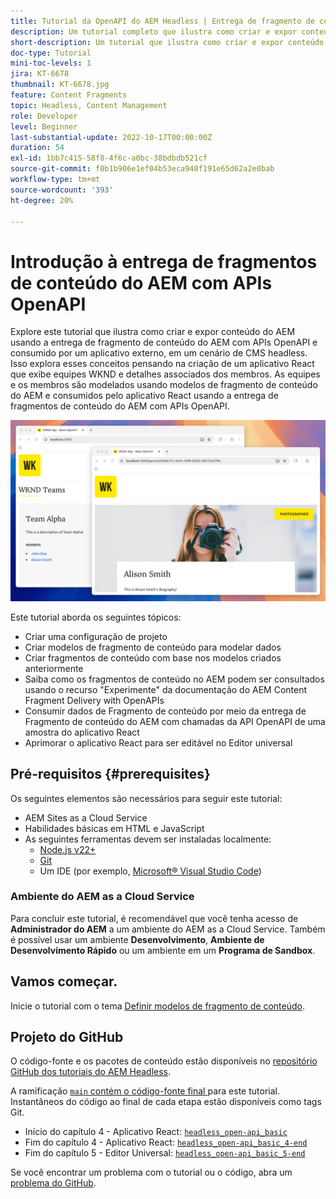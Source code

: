 ```yaml
---
title: Tutorial da OpenAPI do AEM Headless | Entrega de fragmento de conteúdo
description: Um tutorial completo que ilustra como criar e expor conteúdo usando as APIs de entrega de fragmentos de conteúdo baseadas em OpenAPI do AEM.
short-description: Um tutorial que ilustra como criar e expor conteúdo do AEM usando a entrega de fragmentos de conteúdo com APIs OpenAPI e consumi-lo em um aplicativo externo para cenários CMS headless.
doc-type: Tutorial
mini-toc-levels: 1
jira: KT-6678
thumbnail: KT-6678.jpg
feature: Content Fragments
topic: Headless, Content Management
role: Developer
level: Beginner
last-substantial-update: 2022-10-17T00:00:00Z
duration: 54
exl-id: 1bb7c415-58f8-4f6c-a0bc-38bdbdb521cf
source-git-commit: f0b1b906e1ef04b53eca940f191e65d62a2e0bab
workflow-type: tm+mt
source-wordcount: '393'
ht-degree: 20%

---
```


# Introdução à entrega de fragmentos de conteúdo do AEM com APIs OpenAPI

Explore este tutorial que ilustra como criar e expor conteúdo do AEM usando a entrega de fragmento de conteúdo do AEM com APIs OpenAPI e consumido por um aplicativo externo, em um cenário de CMS headless. Isso explora esses conceitos pensando na criação de um aplicativo React que exibe equipes WKND e detalhes associados dos membros. As equipes e os membros são modelados usando modelos de fragmento de conteúdo do AEM e consumidos pelo aplicativo React usando a entrega de fragmentos de conteúdo do AEM com APIs OpenAPI.

![Aplicativo de equipes do WKND](./assets/overview/main.png)

Este tutorial aborda os seguintes tópicos:

* Criar uma configuração de projeto
* Criar modelos de fragmento de conteúdo para modelar dados
* Criar fragmentos de conteúdo com base nos modelos criados anteriormente
* Saiba como os fragmentos de conteúdo no AEM podem ser consultados usando o recurso &quot;Experimente&quot; da documentação do AEM Content Fragment Delivery with OpenAPIs
* Consumir dados de Fragmento de conteúdo por meio da entrega de Fragmento de conteúdo do AEM com chamadas da API OpenAPI de uma amostra do aplicativo React
* Aprimorar o aplicativo React para ser editável no Editor universal

## Pré-requisitos {#prerequisites}

Os seguintes elementos são necessários para seguir este tutorial:

* AEM Sites as a Cloud Service
* Habilidades básicas em HTML e JavaScript
* As seguintes ferramentas devem ser instaladas localmente:
   * [Node.js v22+](https://nodejs.org/)
   * [Git](https://git-scm.com/)
   * Um IDE (por exemplo, [Microsoft® Visual Studio Code](https://code.visualstudio.com/))

### Ambiente do AEM as a Cloud Service

Para concluir este tutorial, é recomendável que você tenha acesso de **Administrador do AEM** a um ambiente do AEM as a Cloud Service. Também é possível usar um ambiente **Desenvolvimento**, **Ambiente de Desenvolvimento Rápido** ou um ambiente em um **Programa de Sandbox**.

## Vamos começar.

Inicie o tutorial com o tema [Definir modelos de fragmento de conteúdo](1-content-fragment-models.md).

## Projeto do GitHub

O código-fonte e os pacotes de conteúdo estão disponíveis no [repositório GitHub dos tutoriais do AEM Headless](https://github.com/adobe/aem-tutorials).

A ramificação [`main` contém o código-fonte final ](https://github.com/adobe/aem-tutorials/tree/main/headless/open-api/basic) para este tutorial.
Instantâneos do código ao final de cada etapa estão disponíveis como tags Git.

* Início do capítulo 4 - Aplicativo React: [`headless_open-api_basic`](https://github.com/adobe/aem-tutorials/tree/headless_open-api_basic//headless/open-api/basic)
* Fim do capítulo 4 - Aplicativo React: [`headless_open-api_basic_4-end`](https://github.com/adobe/aem-tutorials/tree/headless_open-api_basic_4-end//headless/open-api/basic)
* Fim do capítulo 5 - Editor Universal: [`headless_open-api_basic_5-end`](https://github.com/adobe/aem-tutorials/tree/headless_open-api_basic_5-end//headless/open-api/basic)

Se você encontrar um problema com o tutorial ou o código, abra um [problema do GitHub](https://github.com/adobe/aem-tutorials/issues).
